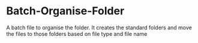 # Batch-Organise-Folder
A batch file to organise the folder. It creates the standard folders and move the files to those folders based on file type and file name
